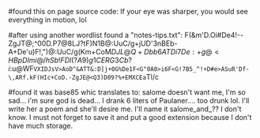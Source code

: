#found this on page source code:
	If your eye was sharper, you would see everything in motion, lol

#after using another wordlist found a "notes-tips.txt":
	F(&m'D.Oi#De4!--ZgJT@;^00D.P7@8LJ?tF)N1B@:UuC/g+jUD'3nBEb-A+De'u)F!,")@:UuC/g(Km+CoM$DJL@Q+Dbb6ATDi7De:+g@<HBpDImi@/hSb!FDl(?A9)g1CERG3Cb?i%-Z!TAGB.D>AKYYtEZed5E,T<)+CT.u+EM4--Z!TAA7]grEb-A1AM,)s-Z!TADIIBn+DGp?F(&m'D.R'_DId*=59NN?A8c?5F<G@:Dg*f@$:u@WF`VXIDJsV>AoD^&ATT&:D]j+0G%De1F<G"0A0>i6F<G!7B5_^!+D#e>ASuR'Df-\,ARf.kF(HIc+CoD.-ZgJE@<Q3)D09?%+EMXCEa`Tl/c

#found it was base85 whic translates to:
	salome doesn't want me, I'm so sad... i'm sure god is dead...
	I drank 6 liters of Paulaner.... too drunk lol. I'll write her a poem and she'll desire me. I'll name it salome_and_?? I don't know.
	I must not forget to save it and put a good extension because I don't have much storage.

